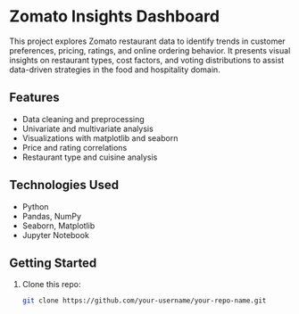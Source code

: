 # Zomato Insights Dashboard

This project explores Zomato restaurant data to identify trends in customer preferences, pricing, ratings, and online ordering behavior. It presents visual insights on restaurant types, cost factors, and voting distributions to assist data-driven strategies in the food and hospitality domain.

## Features
- Data cleaning and preprocessing
- Univariate and multivariate analysis
- Visualizations with matplotlib and seaborn
- Price and rating correlations
- Restaurant type and cuisine analysis

## Technologies Used
- Python
- Pandas, NumPy
- Seaborn, Matplotlib
- Jupyter Notebook

## Getting Started
1. Clone this repo:
   ```bash
   git clone https://github.com/your-username/your-repo-name.git
